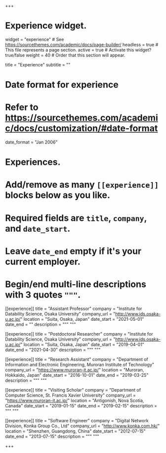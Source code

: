 +++
# Experience widget.
widget = "experience"  # See https://sourcethemes.com/academic/docs/page-builder/
headless = true  # This file represents a page section.
active = true  # Activate this widget? true/false
weight = 40  # Order that this section will appear.

title = "Experience"
subtitle = ""

# Date format for experience
#   Refer to https://sourcethemes.com/academic/docs/customization/#date-format
date_format = "Jan 2006"

# Experiences.
#   Add/remove as many `[[experience]]` blocks below as you like.
#   Required fields are `title`, `company`, and `date_start`.
#   Leave `date_end` empty if it's your current employer.
#   Begin/end multi-line descriptions with 3 quotes `"""`.
[[experience]]
  title = "Assistant Professor"
  company = "Institute for Datability Science, Osaka University"
  company_url = "http://www.ids.osaka-u.ac.jp/"
  location = "Suita, Osaka, Japan"
  date_start = "2021-05-01"
  date_end = ""
  description = """
  """

[[experience]]
  title = "Postdoctoral Researcher"
  company = "Institute for Datability Science, Osaka University"
  company_url = "http://www.ids.osaka-u.ac.jp/"
  location = "Suita, Osaka, Japan"
  date_start = "2019-04-01"
  date_end = "2021-04-30"
  description = """
  """

[[experience]]
  title = "Research Assistant"
  company = "Department of Information and Electronic Engineering, Muroran Institute of Technology"
  company_url = "https://www.muroran-it.ac.jp/"
  location = "Muroran, Hokkaido, Japan"
  date_start = "2016-10-01"
  date_end = "2019-03-25"
  description = """
  """

[[experience]]
  title = "Visiting Scholar"
  company = "Department of Computer Science, St. Francis Xavier University"
  company_url = "https://www.muroran-it.ac.jp/"
  location = "Antigonish, Nova Scotia, Canada"
  date_start = "2019-01-15"
  date_end = "2019-02-15"
  description = """
  """

[[experience]]
  title = "Software Engineer"
  company = "Digital Network Division, Konka Group Co., Ltd"
  company_url = "http://www.konka.com.hk/"
  location = "Shenzhen, Guangdong, China"
  date_start = "2012-07-15"
  date_end = "2013-07-15"
  description = """
  """

+++
